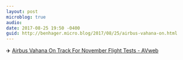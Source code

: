 ```yaml
---
layout: post
microblog: true
audio: 
date: 2017-08-25 19:50 -0400
guid: http://benhager.micro.blog/2017/08/25/airbus-vahana-on.html
---
```

✈️ [Airbus Vahana On Track For November Flight Tests - AVweb](https://www.avweb.com/avwebflash/news/Airbus-Vahana-On-Track-For-November-Flight-Tests-229541-1.html)
